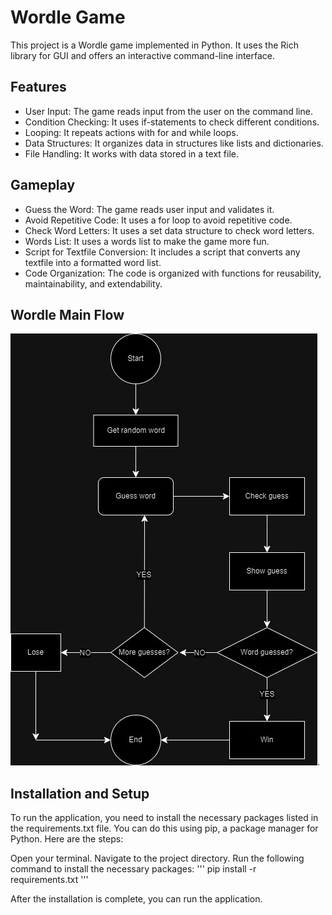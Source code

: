 # Wordle Game
This project is a Wordle game implemented in Python. It uses the Rich library for GUI and offers an interactive command-line interface.

## Features
- User Input: The game reads input from the user on the command line.
- Condition Checking: It uses if-statements to check different conditions.
- Looping: It repeats actions with for and while loops.
- Data Structures: It organizes data in structures like lists and dictionaries.
- File Handling: It works with data stored in a text file.
## Gameplay
- Guess the Word: The game reads user input and validates it.
- Avoid Repetitive Code: It uses a for loop to avoid repetitive code.
- Check Word Letters: It uses a set data structure to check word letters.
- Words List: It uses a words list to make the game more fun.
- Script for Textfile Conversion: It includes a script that converts any textfile into a formatted word list.
- Code Organization: The code is organized with functions for reusability, maintainability, and extendability.
## Wordle Main Flow
![flow chart](Wordle_MainFlow1.jpg).

## Installation and Setup
To run the application, you need to install the necessary packages listed in the requirements.txt file. You can do this using pip, a package manager for Python. Here are the steps:

Open your terminal.
Navigate to the project directory.
Run the following command to install the necessary packages:
'''
  pip install -r requirements.txt
'''

After the installation is complete, you can run the application.
